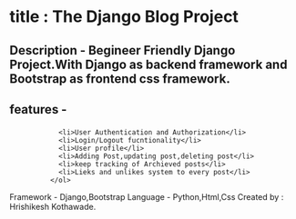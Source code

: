 
# title : The Django Blog Project
## Description - Begineer Friendly Django Project.With Django as backend framework and Bootstrap as frontend css framework.
## features - <ol>
                <li>User Authentication and Authorization</li>
                <li>Login/Logout fucntionality</li>
                <li>User profile</li>
                <li>Adding Post,updating post,deleting post</li>
                <li>keep tracking of Archieved posts</li>
                <li>Lieks and unlikes system to every post</li>
              </ol>
Framework - Django,Bootstrap
Language - Python,Html,Css
Created by : Hrishikesh Kothawade.
